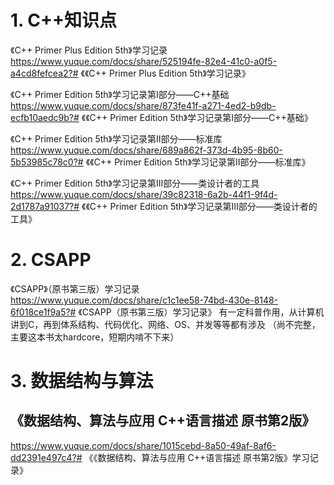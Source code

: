 # 1. C++知识点
《C++ Primer Plus Edition 5th》学习记录
https://www.yuque.com/docs/share/525194fe-82e4-41c0-a0f5-a4cd8fefcea2?# 《《C++ Primer Plus Edition 5th》学习记录》


《C++ Primer Edition 5th》学习记录第Ⅰ部分——C++基础
https://www.yuque.com/docs/share/873fe41f-a271-4ed2-b9db-ecfb10aedc9b?# 《《C++ Primer Edition 5th》学习记录第Ⅰ部分——C++基础》

《C++ Primer Edition 5th》学习记录第Ⅱ部分——标准库
https://www.yuque.com/docs/share/689a862f-373d-4b95-8b60-5b53985c78c0?# 《《C++ Primer Edition 5th》学习记录第Ⅱ部分——标准库》

《C++ Primer Edition 5th》学习记录第Ⅲ部分——类设计者的工具
https://www.yuque.com/docs/share/39c82318-6a2b-44f1-9f4d-2d1787a91037?# 《《C++ Primer Edition 5th》学习记录第Ⅲ部分——类设计者的工具》

# 2. CSAPP
《CSAPP》（原书第三版）学习记录
https://www.yuque.com/docs/share/c1c1ee58-74bd-430e-8148-6f018ce1f9a5?# 《CSAPP（原书第三版）学习记录》
有一定科普作用，从计算机讲到C，再到体系结构、代码优化、网络、OS、并发等等都有涉及
（尚不完整，主要这本书太hardcore，短期内啃不下来）

# 3. 数据结构与算法
## 《数据结构、算法与应用  C++语言描述  原书第2版》
https://www.yuque.com/docs/share/1015cebd-8a50-49af-8af6-dd2391e497c4?# 《《数据结构、算法与应用  C++语言描述  原书第2版》学习记录》
